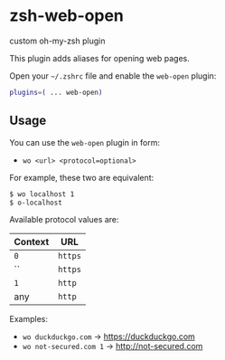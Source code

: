 # zsh-web-open
custom oh-my-zsh plugin

This plugin adds aliases for opening web pages.

Open your `~/.zshrc` file and enable the `web-open` plugin:

```zsh
plugins=( ... web-open)
```

## Usage

You can use the `web-open` plugin in form:
* `wo <url> <protocol=optional>`

For example, these two are equivalent:

```zsh
$ wo localhost 1
$ o-localhost
```

Available protocol values are:

| Context               | URL                                      |
|-----------------------|------------------------------------------|
| `0`                   | `https`                                  |
| ``                    | `https`                                  |
| `1`                   | `http`                                   |
| any                   | `http`                                   |


Examples:

* `wo duckduckgo.com` -> https://duckduckgo.com
* `wo not-secured.com 1` -> http://not-secured.com
